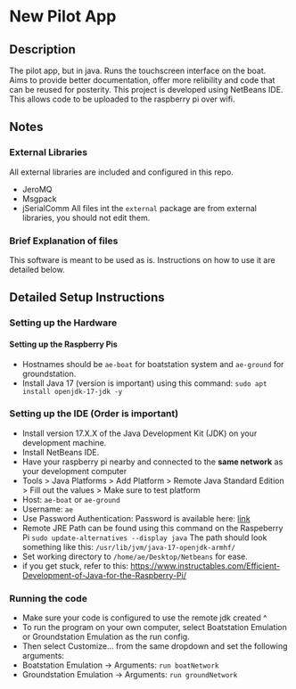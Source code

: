 # New Pilot App
## Description
The pilot app, but in java. Runs the touchscreen interface on the boat.\
Aims to provide better documentation, offer more relibility and code that can be reused for posterity.
This project is developed using NetBeans IDE. This allows code to be uploaded to the raspberry pi over wifi.

## Notes
### External Libraries
All external libraries are included and configured in this repo.
- JeroMQ
- Msgpack
- jSerialComm
All files int the `external` package are from external libraries, you should not edit them.
### Brief Explanation of files
This software is meant to be used as is. Instructions on how to use it are detailed below.

## Detailed Setup Instructions
### Setting up the Hardware
#### Setting up the Raspberry Pis
- Hostnames should be `ae-boat` for boatstation system and `ae-ground` for groundstation.
- Install Java 17 (version is important) using this command: `sudo apt install openjdk-17-jdk -y`
### Setting up the IDE (Order is important)
- Install version 17.X.X of the Java Development Kit (JDK) on your development machine. 
- Install NetBeans IDE.
- Have your raspberry pi nearby and connected to the **same network** as your development computer
- Tools > Java Platforms > Add Platform > Remote Java Standard Edition > Fill out the values > Make sure to test platform
- Host: `ae-boat` or `ae-ground`
- Username: `ae`
- Use Password Authentication: Password is available here: [link](https://docs.google.com/document/d/1STqq8CaIILNGDAxn7XrZWzC51A9SBmzn0EntwRxDspY/edit)
- Remote JRE Path can be found using this command on the Raspeberry Pi `sudo update-alternatives --display java`
  The path should look something like this: `/usr/lib/jvm/java-17-openjdk-armhf/`
- Set working directory to `/home/ae/Desktop/Netbeans` for ease.
- if you get stuck, refer to this: https://www.instructables.com/Efficient-Development-of-Java-for-the-Raspberry-Pi/

### Running the code
- Make sure your code is configured to use the remote jdk created ^
- To run the program on your own computer, select Boatstation Emulation or Groundstation Emulation as the run config.
- Then select Customize... from the same dropdown and set the following arguments:
- Boatstation Emulation -> Arguments: `run boatNetwork`
- Groundstation Emulation -> Arguments: `run groundNetwork`



